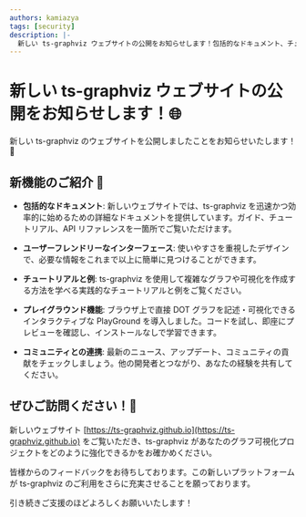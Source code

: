 ```yaml
---
authors: kamiazya
tags: [security]
description: |-
  新しい ts-graphviz ウェブサイトの公開をお知らせします！包括的なドキュメント、チュートリアル、そして新しいインタラクティブな PlayGround を活用して、ts-graphviz でグラフ可視化プロジェクトを強化しましょう。
---
```


# 新しい ts-graphviz ウェブサイトの公開をお知らせします！🌐

新しい ts-graphviz のウェブサイトを公開しましたことをお知らせいたします！🚀

<!-- truncate -->

## 新機能のご紹介 🎉

- **包括的なドキュメント**: 新しいウェブサイトでは、ts-graphviz を迅速かつ効率的に始めるための詳細なドキュメントを提供しています。ガイド、チュートリアル、API リファレンスを一箇所でご覧いただけます。

- **ユーザーフレンドリーなインターフェース**: 使いやすさを重視したデザインで、必要な情報をこれまで以上に簡単に見つけることができます。

- **チュートリアルと例**: ts-graphviz を使用して複雑なグラフや可視化を作成する方法を学べる実践的なチュートリアルと例をご覧ください。

- **プレイグラウンド機能**: ブラウザ上で直接 DOT グラフを記述・可視化できるインタラクティブな PlayGround を導入しました。コードを試し、即座にプレビューを確認し、インストールなしで学習できます。

- **コミュニティとの連携**: 最新のニュース、アップデート、コミュニティの貢献をチェックしましょう。他の開発者とつながり、あなたの経験を共有してください。

## ぜひご訪問ください！🌟

新しいウェブサイト [https://ts-graphviz.github.io](https://ts-graphviz.github.io) をご覧いただき、ts-graphviz があなたのグラフ可視化プロジェクトをどのように強化できるかをお確かめください。

皆様からのフィードバックをお待ちしております。この新しいプラットフォームが ts-graphviz のご利用をさらに充実させることを願っております。

引き続きご支援のほどよろしくお願いいたします！

